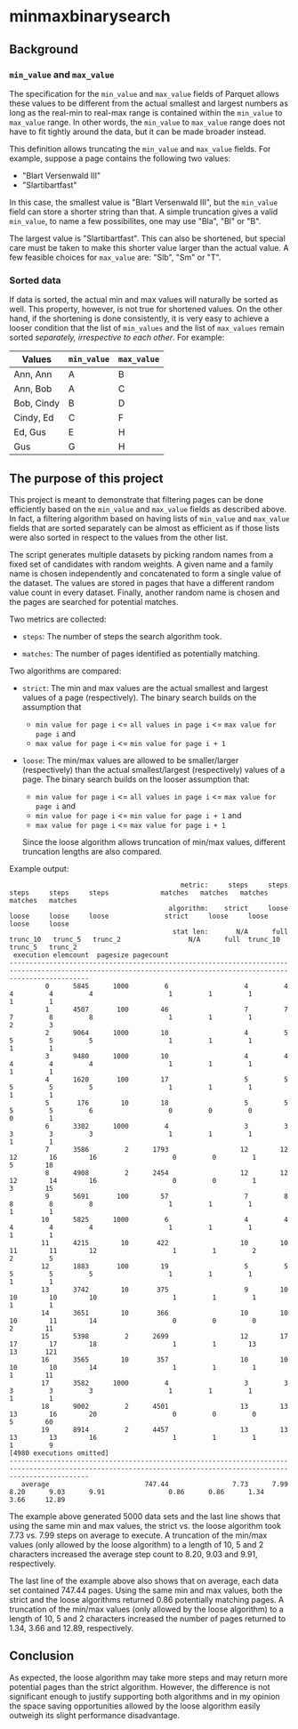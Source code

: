 # minmaxbinarysearch

## Background

### `min_value` and `max_value`

The specification for the `min_value` and `max_value` fields of Parquet allows
these values to be different from the actual smallest and largest numbers as
long as the real-min to real-max range is contained within the `min_value` to
`max_value` range. In other words, the `min_value` to `max_value` range does not
have to fit tightly around the data, but it can be made broader instead.

This definition allows truncating the `min_value` and `max_value` fields. For
example, suppose a page contains the following two values:

* "Blart Versenwald III"
* "Slartibartfast"

In this case, the smallest value is "Blart Versenwald III", but the
`min_value` field can store a shorter string than that. A simple truncation
gives a valid `min_value`, to name a few possibilites, one may use "Bla", "Bl"
or "B".

The largest value is "Slartibartfast". This can also be shortened, but special
care must be taken to make this shorter value larger than the actual value. A
few feasible choices for `max_value` are: "Slb", "Sm" or "T".

### Sorted data

If data is sorted, the actual min and max values will naturally be sorted as
well. This property, however, is not true for shortened values. On the other
hand, if the shortening is done consistently, it is very easy to achieve a
looser condition that the list of `min_values` and the list of `max_values`
remain sorted _separately, irrespective to each other_. For example:

Values     | `min_value` | `max_value`
-----------|-------------|-------------
Ann, Ann   | A           | B
Ann, Bob   | A           | C
Bob, Cindy | B           | D
Cindy, Ed  | C           | F
Ed, Gus    | E           | H
Gus        | G           | H

## The purpose of this project

This project is meant to demonstrate that filtering pages can be done
efficiently based on the `min_value` and `max_value` fields as described above.
In fact, a filtering algorithm based on having lists of `min_value` and
`max_value` fields that are sorted separately can be almost as efficient as if
those lists were also sorted in respect to the values from the other list.

The script generates multiple datasets by picking random names from a fixed set
of candidates with random weights. A given name and a family name is chosen
independently and concatenated to form a single value of the dataset. The values
are stored in pages that have a different random value count in every dataset.
Finally, another random name is chosen and the pages are searched for potential
matches.

Two metrics are collected:

* `steps`: The number of steps the search algorithm took.

* `matches`: The number of pages identified as potentially matching.

Two algorithms are compared:

* `strict`: The min and max values are the actual smallest and largest values of a
  page (respectively). The binary search builds on the assumption that
  * `min value for page i` <= `all values in page i` <= `max value for page i` and
  * `max value for page i` <= `min value for page i + 1`

* `loose`: The min/max values are allowed to be smaller/larger (respectively) than
  the actual smallest/largest (respectively) values of a page. The binary search
  builds on the looser assumption that:

  * `min value for page i` <= `all values in page i` <= `max value for page i` and
  * `min value for page i` <= `min value for page i + 1` and
  * `max value for page i` <= `max value for page i + 1`

  Since the loose algorithm allows truncation of min/max values, different
  truncation lengths are also compared.

Example output:

                                               metric:     steps     steps     steps     steps     steps             matches   matches   matches   matches   matches
                                            algorithm:    strict     loose     loose     loose     loose              strict     loose     loose     loose     loose
                                             stat len:       N/A      full  trunc_10   trunc_5   trunc_2                 N/A      full  trunc_10   trunc_5   trunc_2
     execution elemcount  pagesize pagecount
    ----------------------------------------------------------------------------------------------------------------------------------------------------------------
             0      5845      1000         6                   4         4         4         4         4                   1         1         1         1         1
             1      4507       100        46                   7         7         7         8         8                   1         1         1         2         3
             2      9064      1000        10                   4         5         5         5         5                   1         1         1         1         1
             3      9480      1000        10                   4         4         4         4         4                   1         1         1         1         1
             4      1620       100        17                   5         5         5         5         5                   1         1         1         1         1
             5       176        10        18                   5         5         5         5         6                   0         0         0         0         1
             6      3302      1000         4                   3         3         3         3         3                   1         1         1         1         1
             7      3586         2      1793                  12        12        12        16        16                   0         0         1         5        18
             8      4908         2      2454                  12        12        12        14        16                   0         0         1         3        15
             9      5691       100        57                   7         8         8         8         8                   1         1         1         1         1
            10      5825      1000         6                   4         4         4         4         4                   1         1         1         1         1
            11      4215        10       422                  10        10        11        11        12                   1         1         2         2         5
            12      1883       100        19                   5         5         5         5         5                   1         1         1         1         1
            13      3742        10       375                   9        10        10        10        10                   1         1         1         1         1
            14      3651        10       366                  10        10        10        11        14                   0         0         0         2        11
            15      5398         2      2699                  12        17        17        17        18                   1         1        13        13       121
            16      3565        10       357                  10        10        10        10        14                   1         1         1         1        11
            17      3582      1000         4                   3         3         3         3         3                   1         1         1         1         1
            18      9002         2      4501                  13        13        13        16        20                   0         0         0         5        60
            19      8914         2      4457                  13        13        13        13        16                   1         1         1         1         9
    [4980 executions omitted]
    ----------------------------------------------------------------------------------------------------------------------------------------------------------------
       average                        747.44                7.73      7.99      8.20      9.03      9.91                0.86      0.86      1.34      3.66     12.89

The example above generated 5000 data sets and the last line shows that using
the same min and max values, the strict vs. the loose algorithm took 7.73 vs.
7.99 steps on average to execute. A truncation of the min/max values (only
allowed by the loose algorithm) to a length of 10, 5 and 2 characters increased
the average step count to 8.20, 9.03 and 9.91, respectively.

The last line of the example above also shows that on average, each data set
contained 747.44 pages. Using the same min and max values, both the strict and
the loose algorithms returned 0.86 potentially matching pages. A truncation of
the min/max values (only allowed by the loose algorithm) to a length of 10, 5
and 2 characters increased the number of pages returned to 1.34, 3.66 and 12.89,
respectively.

## Conclusion

As expected, the loose algorithm may take more steps and may return more
potential pages than the strict algorithm. However, the difference is not
significant enough to justify supporting both algorithms and in my opinion the
space saving opportunities allowed by the loose algorithm easily outweigh its
slight performance disadvantage.
